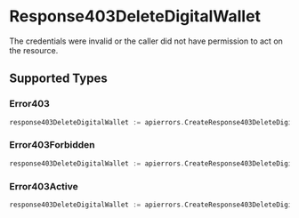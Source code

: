 # Response403DeleteDigitalWallet

The credentials were invalid or the caller did not have permission to act on the resource.


## Supported Types

### Error403

```go
response403DeleteDigitalWallet := apierrors.CreateResponse403DeleteDigitalWalletError403(components.Error403{/* values here */})
```

### Error403Forbidden

```go
response403DeleteDigitalWallet := apierrors.CreateResponse403DeleteDigitalWalletError403Forbidden(components.Error403Forbidden{/* values here */})
```

### Error403Active

```go
response403DeleteDigitalWallet := apierrors.CreateResponse403DeleteDigitalWalletError403Active(components.Error403Active{/* values here */})
```

